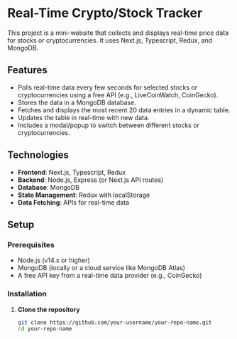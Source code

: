 # Real-Time Crypto/Stock Tracker

This project is a mini-website that collects and displays real-time price data for stocks or cryptocurrencies. It uses Next.js, Typescript, Redux, and MongoDB.

## Features

- Polls real-time data every few seconds for selected stocks or cryptocurrencies using a free API (e.g., LiveCoinWatch, CoinGecko).
- Stores the data in a MongoDB database.
- Fetches and displays the most recent 20 data entries in a dynamic table.
- Updates the table in real-time with new data.
- Includes a modal/popup to switch between different stocks or cryptocurrencies.

## Technologies

- **Frontend**: Next.js, Typescript, Redux
- **Backend**: Node.js, Express (or Next.js API routes)
- **Database**: MongoDB
- **State Management**: Redux with localStorage
- **Data Fetching**: APIs for real-time data

## Setup

### Prerequisites

- Node.js (v14.x or higher)
- MongoDB (locally or a cloud service like MongoDB Atlas)
- A free API key from a real-time data provider (e.g., CoinGecko)

### Installation

1. **Clone the repository**

   ```bash
   git clone https://github.com/your-username/your-repo-name.git
   cd your-repo-name
